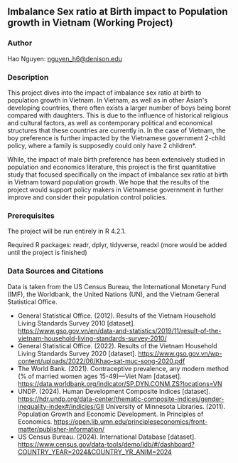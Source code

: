 ## Imbalance Sex ratio at Birth impact to Population growth in Vietnam (Working Project)

### Author

Hao Nguyen: nguyen_h6@denison.edu

### Description

This project dives into the impact of imbalance sex ratio at birth to population growth in Vietnam. In Vietnam, as well as in other Asian's developing countries, there often exists a larger number of boys being bornt compared with daughters. This is due to the influence of historical religious and cultural factors, as well as contemporary political and economical structures that these countries are currently in. In the case of Vietnam, the boy preference is further impacted by the Vietnamese government 2-child policy, where a family is supposedly could only have 2 children*. 

While, the impact of male birth preference has been extensively studied in population and economics literature, this project is the first quantitative study that focused specifically on the impact of imbalance sex ratio at birth in Vietnam toward population growth. We hope that the results of the project would support policy makers in Vietnamese government in further improve and consider their population control policies. 

### Prerequisites

The project will be run entirely in R 4.2.1. 

Required R packages: readr, dplyr, tidyverse, readxl (more would be added until the project is finished)

### Data Sources and Citations

Data is taken from the US Census Bureau, the International Monetary Fund (IMF), the Worldbank, the United Nations (UN), and the Vietnam General Statistical Office. 
- General Statistical Office. (2012). Results of the Vietnam Household Living Standards Survey 2010 [dataset]. https://www.gso.gov.vn/en/data-and-statistics/2019/11/result-of-the-vietnam-household-living-standards-survey-2010/
- General Statistical Office. (2022). Results of the Vietnam Household Living Standards Survey 2020 [dataset]. https://www.gso.gov.vn/wp-content/uploads/2022/06/Khao-sat-muc-song-2020.pdf
- The World Bank. (2021). Contraceptive prevalence, any modern method (% of married women ages 15-49)—Viet Nam [dataset]. https://data.worldbank.org/indicator/SP.DYN.CONM.ZS?locations=VN
- UNDP. (2024). Human Development Composite Indices [dataset]. https://hdr.undp.org/data-center/thematic-composite-indices/gender-inequality-index#/indicies/GII
University of Minnesota Libraries. (2011). Population Growth and Economic Development. In Principles of Economics. https://open.lib.umn.edu/principleseconomics/front-matter/publisher-information/
- US Census Bureau. (2024). International Database [dataset]. https://www.census.gov/data-tools/demo/idb/#/dashboard?COUNTRY_YEAR=2024&COUNTRY_YR_ANIM=2024


